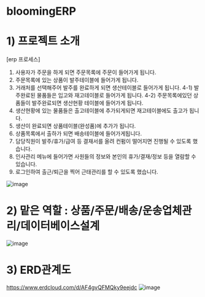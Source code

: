 # bloomingERP
# 1) 프로젝트 소개
[erp 프로세스]
1)	사용자가 주문을 하게 되면 주문목록에 주문이 들어가게 됩니다.
2)	주문목록에 있는 상품이 발주테이블에 들어가게 됩니다.
3)	거래처를 선택해주어 발주를 완료하게 되면 생산테이블로 들어가게 됩니다.
4-1)	발주완료된 물품들은 입고와 재고테이블로 들어가게 됩니다.
4-2)	주문목록에있던 상품들이 발주완료되면 생산현황 테이블에 들어가게 됩니다.
5)	생산현황에 있는 물품들은 출고테이블에 추가되게되면 재고테이블에도 출고가 됩니다.
6)	생산이 완료되면 상품테이블(완성품)에 추가가 됩니다.
7)	상품목록에서 출하가 되면 배송테이블에 들어가게됩니다.
8)	담당직원이 발주/휴가/급여 등 결재서를 올려 컨펌이 떨어지면 진행될 수 있도록 했습니다.
9)	인사관리 메뉴에 들어가면 사원들의 정보와 본인의 휴가/결재/정보 등을 열람할 수 있습니다.
10)	로그인하여 출근/퇴근을 찍어 근태관리를 할 수 있도록 했습니다.

![image](https://user-images.githubusercontent.com/60565941/97485834-f96a8680-199d-11eb-92fb-5b663b073e16.png)
# 2) 맡은 역할 : 상품/주문/배송/운송업체관리/데이터베이스설계
![image](https://user-images.githubusercontent.com/60565941/97485866-08513900-199e-11eb-9c2b-5007c2a96074.png)
# 3) ERD관계도
https://www.erdcloud.com/d/AF4gvQFMQky9eejdc
![image](https://user-images.githubusercontent.com/60565941/97485882-10a97400-199e-11eb-8376-7c52cc494374.png)
